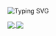 ![Typing SVG](https://readme-typing-svg.demolab.com?font=Fira+Code&pause=1000&center=%E9%94%99%E8%AF%AF%E7%9A%84&vCenter=%E9%94%99%E8%AF%AF%E7%9A%84&repeat=%E7%9C%9F%E7%9A%84&random=%E9%94%99%E8%AF%AF%E7%9A%84&width=435&lines=XSS%E5%8D%9A%E5%AE%A2https%3A%2F%2Fblog.xsx.tw%2F)

<!--
**xsxtw/xsxtw** is a ✨ _special_ ✨ repository because its `README.md` (this file) appears on your GitHub profile.

Here are some ideas to get you started:

- 🔭 I’m currently working on ...
- 🌱 I’m currently learning ...
- 👯 I’m looking to collaborate on ...
- 🤔 I’m looking for help with ...
- 💬 Ask me about ...
- 📫 How to reach me: ...
- 😄 Pronouns: ...
- ⚡ Fun fact: ...
-->
<a href="https://github.com/xsxtw/Mail-Probe">
  <img align="center" src="https://github-readme-stats.vercel.app/api/pin/?username=xsxtw&theme=dracula&repo=Mail-Probe" />
</a>
<a href="https://github.com/xsxtw/xss_flash">
  <img align="center" src="https://github-readme-stats.vercel.app/api/pin/?username=xsxtw&theme=dracula&repo=xss_flash" />
</a>
